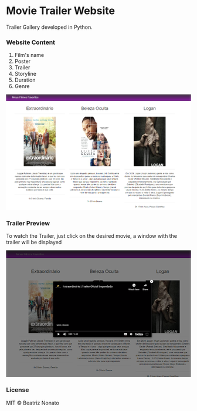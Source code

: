 # Movie Trailer Website

Trailer Gallery developed in Python.

### Website Content

1. Film's name
2. Poster
3. Trailer 
3. Storyline
4. Duration
5. Genre

![](img/overview.png)

### Trailer Preview

To watch the Trailer, just click on the desired movie, a window with the trailer will be displayed

![](img/trailer.png)

### License
MIT © Beatriz Nonato
